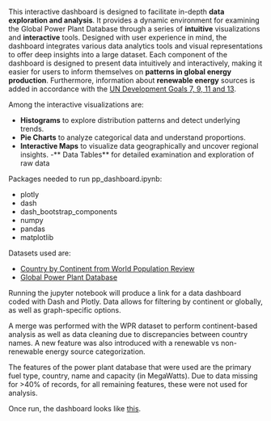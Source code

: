 
This interactive dashboard is designed to facilitate in-depth **data exploration and analysis**. It provides a dynamic environment for examining the Global Power Plant Database through a series of **intuitive** visualizations and **interactive** tools. 
Designed with user experience in mind, the dashboard integrates various data analytics tools and visual representations to offer deep insights into a large dataset. Each component of the dashboard is designed to present data intuitively and interactively, making it easier for users to inform themselves on **patterns in global energy production**.
Furthermore, information about **renewable energy** sources is added in accordance with the [UN Development Goals 7, 9, 11 and 13](https://sdgs.un.org/goals).

Among the interactive visualizations are:
- **Histograms** to explore distribution patterns and detect underlying trends.
- **Pie Charts** to analyze categorical data and understand proportions.
- **Interactive Maps** to visualize data geographically and uncover regional insights.
-** Data Tables** for detailed examination and exploration of raw data

Packages needed to run pp_dashboard.ipynb: 
- plotly
- dash
- dash_bootstrap_components
- numpy
- pandas
- matplotlib

Datasets used are:
- [Country by Continent from World Population Review](https://worldpopulationreview.com/country-rankings/list-of-countries-by-continent)
- [Global Power Plant Database](https://datasets.wri.org/dataset/globalpowerplantdatabase)

Running the jupyter notebook will produce a link for a data dashboard coded with Dash and Plotly. Data allows for filtering by continent or globally, as well as graph-specific options.

A merge was performed with the WPR dataset to perform continent-based analysis as well as data cleaning due to discrepancies between country names. A new feature was also introduced with a renewable vs non-renewable energy source categorization.

The features of the power plant database that were used are the primary fuel type, country, name and capacity (in MegaWatts). Due to data missing for >40% of records, for all remaining features, these were not used for analysis.

Once run, the dashboard looks like [this](dashboard_screenshot.png).
